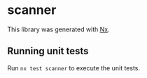 # scanner

This library was generated with [Nx](https://nx.dev).

## Running unit tests

Run `nx test scanner` to execute the unit tests.

